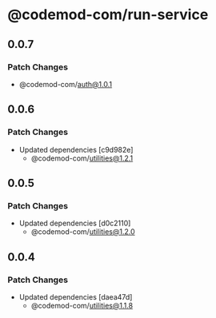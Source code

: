 # @codemod-com/run-service

## 0.0.7

### Patch Changes

- @codemod-com/auth@1.0.1

## 0.0.6

### Patch Changes

- Updated dependencies [c9d982e]
  - @codemod-com/utilities@1.2.1

## 0.0.5

### Patch Changes

- Updated dependencies [d0c2110]
  - @codemod-com/utilities@1.2.0

## 0.0.4

### Patch Changes

- Updated dependencies [daea47d]
  - @codemod-com/utilities@1.1.8
